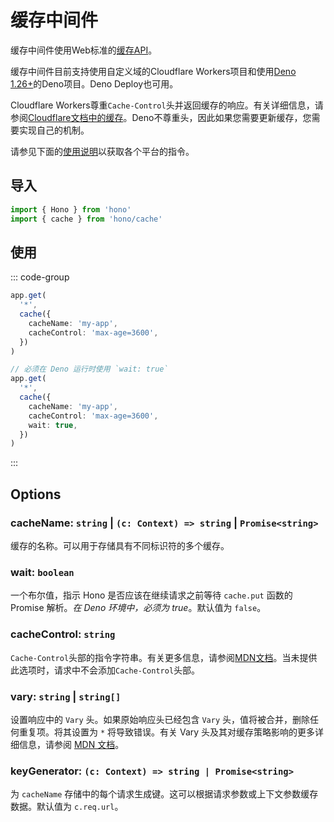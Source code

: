 # 缓存中间件

缓存中间件使用Web标准的[缓存API](https://developer.mozilla.org/en-US/docs/Web/API/Cache)。

缓存中间件目前支持使用自定义域的Cloudflare Workers项目和使用[Deno 1.26+](https://github.com/denoland/deno/releases/tag/v1.26.0)的Deno项目。Deno Deploy也可用。

Cloudflare Workers尊重`Cache-Control`头并返回缓存的响应。有关详细信息，请参阅[Cloudflare文档中的缓存](https://developers.cloudflare.com/workers/runtime-apis/cache/)。Deno不尊重头，因此如果您需要更新缓存，您需要实现自己的机制。

请参见下面的[使用说明](#usage)以获取各个平台的指令。

## 导入

```ts
import { Hono } from 'hono'
import { cache } from 'hono/cache'
```

## 使用

::: code-group

```ts [Cloudflare Workers]
app.get(
  '*',
  cache({
    cacheName: 'my-app',
    cacheControl: 'max-age=3600',
  })
)
```

```ts [Deno]
// 必须在 Deno 运行时使用 `wait: true`
app.get(
  '*',
  cache({
    cacheName: 'my-app',
    cacheControl: 'max-age=3600',
    wait: true,
  })
)
```

:::

## Options

### <Badge type="danger" text="required" /> cacheName: `string` | `(c: Context) => string` | `Promise<string>`

缓存的名称。可以用于存储具有不同标识符的多个缓存。

### <Badge type="info" text="可选" /> wait: `boolean`

一个布尔值，指示 Hono 是否应该在继续请求之前等待 `cache.put` 函数的 Promise 解析。_在 Deno 环境中，必须为 true_。默认值为 `false`。

### <Badge type="info" text="可选" /> cacheControl: `string`

`Cache-Control`头部的指令字符串。有关更多信息，请参阅[MDN文档](https://developer.mozilla.org/en-US/docs/Web/HTTP/Headers/Cache-Control)。当未提供此选项时，请求中不会添加`Cache-Control`头部。

### <Badge type="info" text="可选" /> vary: `string` | `string[]`

设置响应中的 `Vary` 头。如果原始响应头已经包含 `Vary` 头，值将被合并，删除任何重复项。将其设置为 `*` 将导致错误。有关 Vary 头及其对缓存策略影响的更多详细信息，请参阅 [MDN 文档](https://developer.mozilla.org/en-US/docs/Web/HTTP/Headers/Vary)。

### <Badge type="info" text="可选" /> keyGenerator: `(c: Context) => string | Promise<string>`

为 `cacheName` 存储中的每个请求生成键。这可以根据请求参数或上下文参数缓存数据。默认值为 `c.req.url`。